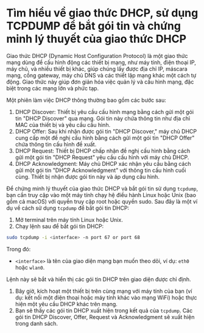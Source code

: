 # Tìm hiểu về giao thức DHCP, sử dụng TCPDUMP để bắt gói tin và chứng minh lý thuyết của giao thức DHCP

Giao thức DHCP (Dynamic Host Configuration Protocol) là một giao thức mạng dùng để cấu hình động các thiết bị mạng, như máy tính, điện thoại IP, máy chủ, và nhiều thiết bị khác, giúp chúng lấy được địa chỉ IP, máscara mạng, cổng gateway, máy chủ DNS và các thiết lập mạng khác một cách tự động. Giao thức này giúp đơn giản hóa việc quản lý và cấu hình mạng, đặc biệt trong các mạng lớn và phức tạp.

Một phiên làm việc DHCP thông thường bao gồm các bước sau:

1. DHCP Discover: Thiết bị yêu cầu cấu hình mạng bằng cách gửi một gói tin "DHCP Discover" qua mạng. Gói tin này chứa thông tin như địa chỉ MAC của thiết bị và yêu cầu cấu hình.
2. DHCP Offer: Sau khi nhận được gói tin "DHCP Discover," máy chủ DHCP cung cấp một đề nghị cấu hình bằng cách gửi một gói tin "DHCP Offer" chứa thông tin cấu hình đề xuất.
3. DHCP Request: Thiết bị DHCP chấp nhận đề nghị cấu hình bằng cách gửi một gói tin "DHCP Request" yêu cầu cấu hình với máy chủ DHCP.
4. DHCP Acknowledgment: Máy chủ DHCP xác nhận yêu cầu bằng cách gửi một gói tin "DHCP Acknowledgment" với thông tin cấu hình cuối cùng. Thiết bị nhận được gói tin này và áp dụng cấu hình.

Để chứng minh lý thuyết của giao thức DHCP và bắt gói tin sử dụng `tcpdump`, bạn cần truy cập vào một máy tính chạy hệ điều hành Linux hoặc Unix (bao gồm cả macOS) với quyền truy cập root hoặc quyền sudo. Sau đây là một ví dụ về cách sử dụng `tcpdump` để bắt gói tin DHCP:

1. Mở terminal trên máy tính Linux hoặc Unix.
2. Chạy lệnh sau để bắt gói tin DHCP:

```bash
sudo tcpdump -i <interface> -n port 67 or port 68

```

Trong đó:

- `<interface>` là tên của giao diện mạng bạn muốn theo dõi, ví dụ: `eth0` hoặc `wlan0`.

Lệnh này sẽ bắt và hiển thị các gói tin DHCP trên giao diện được chỉ định.

1. Bây giờ, kích hoạt một thiết bị trên cùng mạng với máy tính của bạn (ví dụ: kết nối một điện thoại hoặc máy tính khác vào mạng WiFi) hoặc thực hiện một yêu cầu DHCP khác trên mạng.
2. Bạn sẽ thấy các gói tin DHCP xuất hiện trong kết quả của `tcpdump`. Các gói tin DHCP Discover, Offer, Request và Acknowledgment sẽ xuất hiện trong danh sách.
